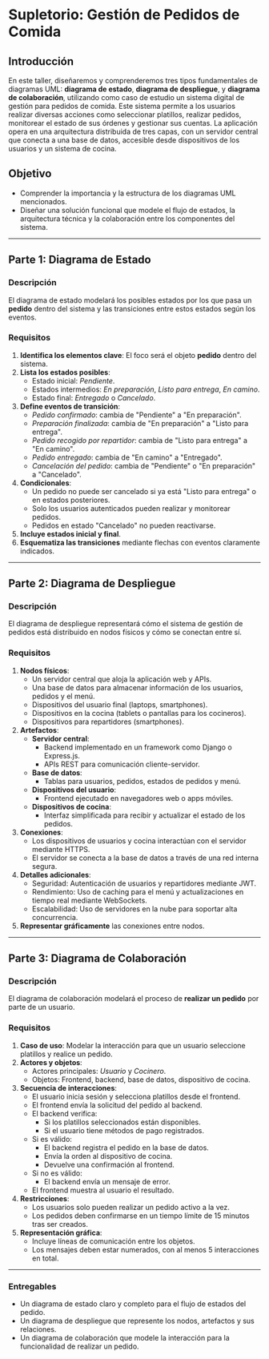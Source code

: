 # Supletorio: Gestión de Pedidos de Comida

## Introducción
En este taller, diseñaremos y comprenderemos tres tipos fundamentales de diagramas UML: **diagrama de estado**, **diagrama de despliegue**, y **diagrama de colaboración**, utilizando como caso de estudio un sistema digital de gestión para pedidos de comida. Este sistema permite a los usuarios realizar diversas acciones como seleccionar platillos, realizar pedidos, monitorear el estado de sus órdenes y gestionar sus cuentas. La aplicación opera en una arquitectura distribuida de tres capas, con un servidor central que conecta a una base de datos, accesible desde dispositivos de los usuarios y un sistema de cocina.

## Objetivo
- Comprender la importancia y la estructura de los diagramas UML mencionados.
- Diseñar una solución funcional que modele el flujo de estados, la arquitectura técnica y la colaboración entre los componentes del sistema.

---

## Parte 1: Diagrama de Estado

### Descripción
El diagrama de estado modelará los posibles estados por los que pasa un **pedido** dentro del sistema y las transiciones entre estos estados según los eventos.

### Requisitos
1. **Identifica los elementos clave**: El foco será el objeto **pedido** dentro del sistema.
2. **Lista los estados posibles**:
   - Estado inicial: *Pendiente*.
   - Estados intermedios: *En preparación*, *Listo para entrega*, *En camino*.
   - Estado final: *Entregado* o *Cancelado*.
3. **Define eventos de transición**:
   - *Pedido confirmado*: cambia de "Pendiente" a "En preparación".
   - *Preparación finalizada*: cambia de "En preparación" a "Listo para entrega".
   - *Pedido recogido por repartidor*: cambia de "Listo para entrega" a "En camino".
   - *Pedido entregado*: cambia de "En camino" a "Entregado".
   - *Cancelación del pedido*: cambia de "Pendiente" o "En preparación" a "Cancelado".
4. **Condicionales**:
   - Un pedido no puede ser cancelado si ya está "Listo para entrega" o en estados posteriores.
   - Solo los usuarios autenticados pueden realizar y monitorear pedidos.
   - Pedidos en estado "Cancelado" no pueden reactivarse.
5. **Incluye estados inicial y final**.
6. **Esquematiza las transiciones** mediante flechas con eventos claramente indicados.

---

## Parte 2: Diagrama de Despliegue

### Descripción
El diagrama de despliegue representará cómo el sistema de gestión de pedidos está distribuido en nodos físicos y cómo se conectan entre sí.

### Requisitos
1. **Nodos físicos**:
   - Un servidor central que aloja la aplicación web y APIs.
   - Una base de datos para almacenar información de los usuarios, pedidos y el menú.
   - Dispositivos del usuario final (laptops, smartphones).
   - Dispositivos en la cocina (tablets o pantallas para los cocineros).
   - Dispositivos para repartidores (smartphones).
2. **Artefactos**:
   - **Servidor central**:
     - Backend implementado en un framework como Django o Express.js.
     - APIs REST para comunicación cliente-servidor.
   - **Base de datos**:
     - Tablas para usuarios, pedidos, estados de pedidos y menú.
   - **Dispositivos del usuario**:
     - Frontend ejecutado en navegadores web o apps móviles.
   - **Dispositivos de cocina**:
     - Interfaz simplificada para recibir y actualizar el estado de los pedidos.
3. **Conexiones**:
   - Los dispositivos de usuarios y cocina interactúan con el servidor mediante HTTPS.
   - El servidor se conecta a la base de datos a través de una red interna segura.
4. **Detalles adicionales**:
   - Seguridad: Autenticación de usuarios y repartidores mediante JWT.
   - Rendimiento: Uso de caching para el menú y actualizaciones en tiempo real mediante WebSockets.
   - Escalabilidad: Uso de servidores en la nube para soportar alta concurrencia.
5. **Representar gráficamente** las conexiones entre nodos.

---

## Parte 3: Diagrama de Colaboración

### Descripción
El diagrama de colaboración modelará el proceso de **realizar un pedido** por parte de un usuario.

### Requisitos
1. **Caso de uso**: Modelar la interacción para que un usuario seleccione platillos y realice un pedido.
2. **Actores y objetos**:
   - Actores principales: *Usuario* y *Cocinero*.
   - Objetos: Frontend, backend, base de datos, dispositivo de cocina.
3. **Secuencia de interacciones**:
   - El usuario inicia sesión y selecciona platillos desde el frontend.
   - El frontend envía la solicitud del pedido al backend.
   - El backend verifica:
     - Si los platillos seleccionados están disponibles.
     - Si el usuario tiene métodos de pago registrados.
   - Si es válido:
     - El backend registra el pedido en la base de datos.
     - Envía la orden al dispositivo de cocina.
     - Devuelve una confirmación al frontend.
   - Si no es válido:
     - El backend envía un mensaje de error.
   - El frontend muestra al usuario el resultado.
4. **Restricciones**:
   - Los usuarios solo pueden realizar un pedido activo a la vez.
   - Los pedidos deben confirmarse en un tiempo límite de 15 minutos tras ser creados.
5. **Representación gráfica**:
   - Incluye líneas de comunicación entre los objetos.
   - Los mensajes deben estar numerados, con al menos 5 interacciones en total.

---

### Entregables
- Un diagrama de estado claro y completo para el flujo de estados del pedido.
- Un diagrama de despliegue que represente los nodos, artefactos y sus relaciones.
- Un diagrama de colaboración que modele la interacción para la funcionalidad de realizar un pedido.